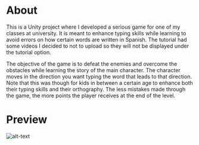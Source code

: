 # About
This is a Unity project where I developed a serious game for one of my classes at university. It is meant to enhance typing skills while learning to avoid errors on how certain words are written in Spanish.
The tutorial had some videos I decided to not to upload so they will not be displayed under the tutorial option.

The objective of the game is to defeat the enemies and overcome the obstacles while learning the story of the main character. The character moves in the direction you want typing the word that leads to that direction. Note that this was though for kids in between a certain age to enhance both their typing skills and their orthography. The less mistakes made through the game, the more points the player receives at the end of the level.

# Preview
![alt-text](./GithubImgs/TeaserGif.gif)

